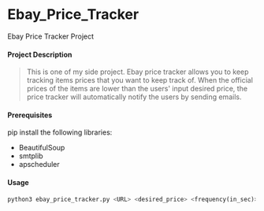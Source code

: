 # Ebay_Price_Tracker
Ebay Price Tracker Project


#### Project Description
> This is one of my side project. Ebay price tracker allows you to keep tracking items prices that you want to keep track of. When the official prices of the items are lower than the users' input desired price, the price tracker will automatically notify the users by sending emails.

#### Prerequisites

pip install the following libraries:

- BeautifulSoup
- smtplib
- apscheduler

#### Usage
```python
python3 ebay_price_tracker.py <URL> <desired_price> <frequency(in_sec)>
```